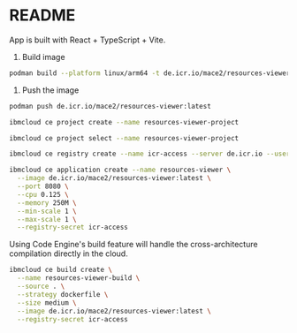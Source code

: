 # README

App is built with React + TypeScript + Vite.

1. Build image

  ```sh
  podman build --platform linux/arm64 -t de.icr.io/mace2/resources-viewer:latest .
  ```

1. Push the image

  ```sh
  podman push de.icr.io/mace2/resources-viewer:latest
  ```

  ```sh
  ibmcloud ce project create --name resources-viewer-project
  ```

  ```sh
  ibmcloud ce project select --name resources-viewer-project
  ```

  ```sh
  ibmcloud ce registry create --name icr-access --server de.icr.io --username iamapikey --password $API_KEY
  ```

  ```sh
  ibmcloud ce application create --name resources-viewer \
    --image de.icr.io/mace2/resources-viewer:latest \
    --port 8080 \
    --cpu 0.125 \
    --memory 250M \
    --min-scale 1 \
    --max-scale 1 \
    --registry-secret icr-access
  ```
Using Code Engine's build feature will handle the cross-architecture compilation directly in the cloud. 

  ```sh
  ibmcloud ce build create \
    --name resources-viewer-build \
    --source . \
    --strategy dockerfile \
    --size medium \
    --image de.icr.io/mace2/resources-viewer:latest \
    --registry-secret icr-access
  ```
